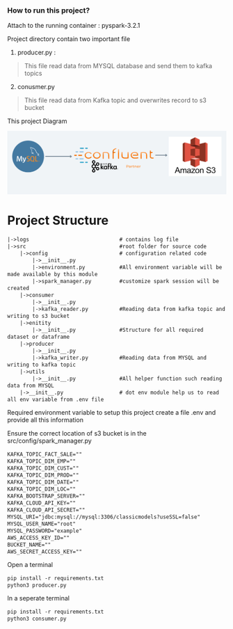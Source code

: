 ### How to run this project?
Attach to the running container : pyspark-3.2.1

Project directory  contain two important file
1. producer.py :
> This file read data from MYSQL database and send them to kafka topics
2. conusmer.py
> This file read data from Kafka topic and overwrites record to s3 bucket

This project Diagram

![High Level Overview](.doc/../../diagrams/mysql-kafka-s3.png)

# Project Structure
```
|->logs                             # contains log file
|->src                              #root folder for source code
    |->config                       # configuration related code
        |->__init__.py
        |->environment.py           #All environment variable will be made available by this module
        |->spark_manager.py         #customize spark session will be created 
    |->consumer
        |->__init__.py
        |->kafka_reader.py          #Reading data from kafka topic and writing to s3 bucket
    |->enitity
        |->__init__.py              #Structure for all required dataset or dataframe
    |->producer
        |->__init__.py
        |->kafka_writer.py          #Reading data from MYSQL and writing to kafka topic
    |->utils
        |->__init__.py              #All helper function such reading data from MYSQL 
    |->__init__.py                  # dot env module help us to read all env variable from .env file
```


Required environment variable to setup this project
create a file .env and provide all this information

Ensure the correct location of s3 bucket is in the src/config/spark_manager.py

```
KAFKA_TOPIC_FACT_SALE=""
KAFKA_TOPIC_DIM_EMP=""
KAFKA_TOPIC_DIM_CUST=""
KAFKA_TOPIC_DIM_PROD=""
KAFKA_TOPIC_DIM_DATE=""
KAFKA_TOPIC_DIM_LOC=""
KAFKA_BOOTSTRAP_SERVER=""
KAFKA_CLOUD_API_KEY=""
KAFKA_CLOUD_API_SECRET=""
MYSQL_URI="jdbc:mysql://mysql:3306/classicmodels?useSSL=false"
MYSQL_USER_NAME="root"
MYSQL_PASSWORD="example"
AWS_ACCESS_KEY_ID=""
BUCKET_NAME=""
AWS_SECRET_ACCESS_KEY=""
```
Open a terminal
```
pip install -r requirements.txt
python3 producer.py
```
In a seperate terminal

```
pip install -r requirements.txt
python3 consumer.py
```

